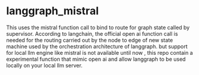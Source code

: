 # langgraph_mistral
This uses the mistral function call to bind to route for graph state called by supervisor.
According to langchain, the official open ai function call is needed for the routing carried out by the node to edge of new state machine used by the orchestration architecture of langgraph. but support for local llm engine like mistral is not available until now , this repo contain a experimental function that mimic open ai and allow langgraph to be used locally on your local llm server.
